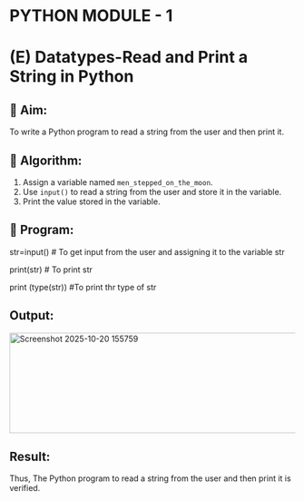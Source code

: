 # PYTHON MODULE - 1
# (E) Datatypes-Read and Print a String in Python

## 🎯 Aim:
To write a Python program to read a string from the user and then print it.

## 🧠 Algorithm:
1. Assign a variable named `men_stepped_on_the_moon`.
2. Use `input()` to read a string from the user and store it in the variable.
3. Print the value stored in the variable.

## 🧾 Program:

str=input() # To get input from the user and assigning it to the variable str

print(str) # To print str

print (type(str)) #To print thr type of str

## Output:


<img width="847" height="177" alt="Screenshot 2025-10-20 155759" src="https://github.com/user-attachments/assets/8871dd83-82ef-487b-820d-6e8b5ee6eea3" />


## Result:
Thus, The Python program to read a string from the user and then print it is verified.
